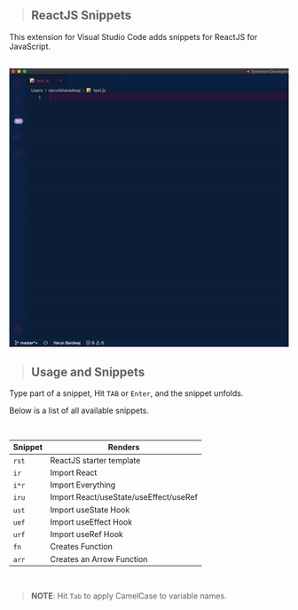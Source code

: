 > ## ReactJS Snippets

This extension for Visual Studio Code adds snippets for ReactJS for JavaScript.

<br />
<img src="https://raw.githubusercontent.com/varunpbardwaj/RSnippets/master/RSnippet.gif"  alt="JS">
<br />

> ## Usage and Snippets

Type part of a snippet, Hit `TAB` or `Enter`, and the snippet unfolds.

Below is a list of all available snippets.

<br/>

|Snippet|Renders|
|-------|-----------|
|`rst`|ReactJS starter template|
|`ir`|Import React|
|`i*r`|Import Everything|
|`iru`|Import React/useState/useEffect/useRef|
|`ust`|Import useState Hook|
|`uef`|Import useEffect Hook|
|`urf`|Import useRef Hook|
|`fn`|Creates Function|
|`arr`|Creates an Arrow Function|

<br/>

>**NOTE**: Hit `Tab` to apply CamelCase to variable names.